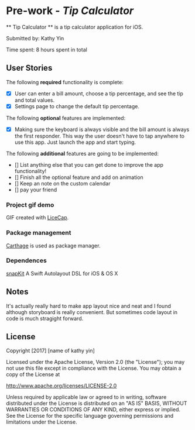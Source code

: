 
# Pre-work - *Tip Calculator*

** Tip Calculator ** is a tip calculator application for iOS.

Submitted by: Kathy Yin

Time spent: 8 hours spent in total

## User Stories

The following **required** functionality is complete:

* [x] User can enter a bill amount, choose a tip percentage, and see the tip and total values.
* [x] Settings page to change the default tip percentage.

The following **optional** features are implemented:
* [x] Making sure the keyboard is always visible and the bill amount is always the first responder. This way the user doesn't have to tap anywhere to use this app. Just launch the app and start typing.

The following **additional** features are going to be implemented:

- [] List anything else that you can get done to improve the app functionality!
- [] Finish all the optional feature and add on animation 
- [] Keep an note on the custom calendar 
- [] pay your friend 

### Project gif demo
GIF created with [LiceCap](http://www.cockos.com/licecap/).

### Package management
[Carthage](https://github.com/Carthage/Carthage) is used as package manager.


### Dependences
[snapKit](https://github.com/SnapKit/SnapKit) 
A Swift Autolayout DSL for iOS & OS X
## Notes

It's actually really hard to make app layout nice and neat
and I found although storyboard is really convenient. But sometimes code layout in code is much stragight forward.

## License

Copyright [2017] [name of kathy yin]

Licensed under the Apache License, Version 2.0 (the "License");
you may not use this file except in compliance with the License.
You may obtain a copy of the License at

http://www.apache.org/licenses/LICENSE-2.0

Unless required by applicable law or agreed to in writing, software
distributed under the License is distributed on an "AS IS" BASIS,
WITHOUT WARRANTIES OR CONDITIONS OF ANY KIND, either express or implied.
See the License for the specific language governing permissions and
limitations under the License.
